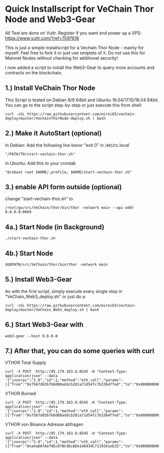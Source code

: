 Quick Installscript for VeChain Thor Node and Web3-Gear
==================

All Test are done on Vultr. Register if you want and power up a VPS: https://www.vultr.com/?ref=7097618

This is just a simple installscript for a Vechain Thor Node - mainly for myself. Feel free to fork it or just use smiplets of it. Do not use this for Mainnet Nodes without checking for additional security!

I now added a script to install the Web3-Gear to query more accounts and contracts on the blockchain.



1.)  Install VeChain Thor Node
------------------------
This Script is tested on Debian 8/9 64bit and Ubuntu 16.04/17.10/18.04 64bit. You can go to the script step-by-step or just execute this from shell:

```shell
curl -sSL https://raw.githubusercontent.com/mirei83/vechain-deploy/master/VechainThorNode-deploy.sh | bash
```

2.) Make it AutoStart (optional)
------------------------
In Debian:
Add the following line bevor "exit 0" in /etc/rc.local
```shell
"/PATH/TO/start-vechain-thor.sh"
```

In Ubuntu:
Add this to your crontab
```shell
"@reboot root $HOME/.profile; $HOME/start-vechain-thor.sh"
```



3.) enable API form outside (optional)
------------------------
change "start-vechain-thor.sh" to
```shell
/root/go/src/VeChain/thor/bin/thor -network main --api-addr 0.0.0.0:8669
```

4a.) Start Node (in Background)
------------------------
```shell
./start-vechain-thor.sh
```

4b.) Start Node
------------------------
```shell
$GOPATH/src/VeChain/thor/bin/thor -network main
```

5.) Install Web3-Gear
------------------------
As with the first script, simply execute every single step in "VeChain_Web3_deploy.sh" or just do a:

```shell
curl -sSL https://raw.githubusercontent.com/mirei83/vechain-deploy/master/VeChain_Web3_deploy.sh | bash
```

6.) Start Web3-Gear with
------------------------
```shell
web3-gear --host 0.0.0.0 
```


7.) After that, you can do some queries with curl
------------------------

 VTHOR Total Supply
```shell
curl -X POST  http://95.179.163.6:8545 -H "Content-Type: application/json" --data '{"jsonrpc":"2.0","id":1,"method":"eth_call","params":[{"from":"0x7567d83b7b8d80addcb281a71d54fc7b3364ffed","to":"0x0000000000000000000000000000456E65726779","data":"0x18160ddd","value":"0x0","gas":"0x2dc6c0"},"latest"]}'
```

VTHOR Burned
```shell
curl -X POST  http://95.179.163.6:8545 -H "Content-Type: application/json" --data '{"jsonrpc":"2.0","id":1,"method":"eth_call","params":[{"from":"0x7567d83b7b8d80addcb281a71d54fc7b3364ffed","to":"0x0000000000000000000000000000456E65726779","data":"0xd89135cd","value":"0x0","gas":"0x2dc6c0"},"latest"]}'
```

VTHOR von Binance Adresse abfragen
```shell
curl -X POST  http://95.179.163.6:8545 -H "Content-Type: application/json" --data '{"jsonrpc":"2.0","id":1,"method":"eth_call","params":[{"from":"0xa4aDAfAef9Ec07BC4Dc6De146934C7119341eE25","to":"0x0000000000000000000000000000456E65726779","data":"0x70a08231000000000000000000000000a4aDAfAef9Ec07BC4Dc6De146934C7119341eE25","value":"0x0","gas":"0x2dc6c0"},"latest"]}'
```

